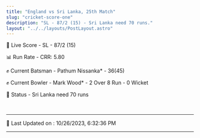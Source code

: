 ```yaml
---
title: "England vs Sri Lanka, 25th Match"
slug: "cricket-score-one"
description: "SL - 87/2 (15) - Sri Lanka need 70 runs."
layout: "../../layouts/PostLayout.astro"
---
```


🔴 Live Score - SL - 87/2 (15)  

📊 Run Rate - CRR: 5.80  

✊ Current Batsman - Pathum Nissanka* - 36(45)  

✊ Current Bowler - Mark Wood* - 2 Over 8 Run - 0 Wicket  

📑 Status - Sri Lanka need 70 runs

<br />

***

📝 Last Updated on : 10/26/2023, 6:32:36 PM

***

